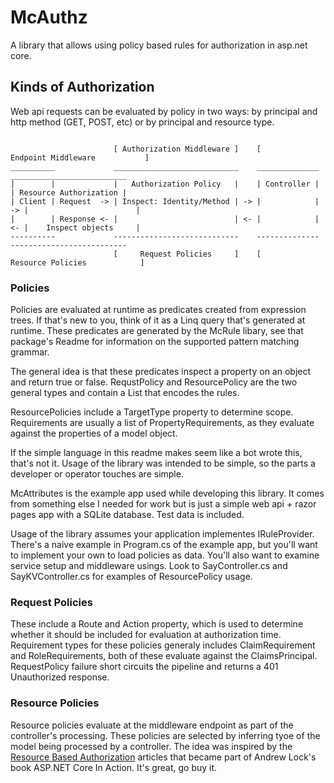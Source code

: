# McAuthz
A library that allows using policy based rules for authorization in asp.net core. 

## Kinds of Authorization
Web api requests can be evaluated by policy in two ways: by principal and http method (GET, POST, etc)
or by principal and resource type. 

```

                       [ Authorization Middleware ]    [            Endpoint Middleware           ]
__________             ____________________________    ______________    __________________________
|        |             |   Authorization Policy   |    | Controller |    | Resource Authorization |
| Client | Request  -> | Inspect: Identity/Method | -> |            | -> |                        |
|        | Response <- |                          | <- |            | <- |    Inspect objects     |
----------             ----------------------------    --------------    --------------------------
                       [     Request Policies     ]    [             Resource Policies            ]
```
### Policies
Policies are evaluated at runtime as predicates created from expression trees. If that's new to you,
think of it as a Linq query that's generated at runtime. These predicates are generated by the McRule
libary, see that package's Readme for information on the supported pattern matching grammar. 

The general idea is that these predicates inspect a property on an object and return true or false.
RequstPolicy and ResourcePolicy are the two general types and contain a List<Requirement> that encodes
the rules. 


ResourcePolicies include a TargetType property to determine scope. Requirements are usually
a list of PropertyRequirements, as they evaluate against the properties of a model object.

If the simple language in this readme makes seem like a bot wrote this, that's not it. Usage 
of the library was intended to be simple, so the parts a developer or operator touches are
simple.

McAttributes is the example app used while developing this library. It comes from something else
I needed for work but is just a simple web api + razor pages app with a SQLite database. Test data
is included.

Usage of the library assumes your application implementes IRuleProvider. There's a naive example
in Program.cs of the example app, but you'll want to implement your own to load policies as data.
You'll also want to examine service setup and middleware usings. Look to SayController.cs and
SayKVController.cs for examples of ResourcePolicy usage.

### Request Policies
These include a Route and Action property, which is used to determine whether
it should be included for evaluation at authorization time. Requirement types for these policies
generaly includes ClaimRequirement and RoleRequirements, both of these evaluate against the
ClaimsPrincipal. RequestPolicy failure short circuits the pipeline and returns a 401 Unauthorized response.

### Resource Policies
Resource policies evaluate at the middleware endpoint as part of the controller's processing. These policies are selected by inferring tyoe of the model being processed by a controller. The idea was inspired by the [Resource Based Authorization](https://andrewlock.net/resource-specific-authorisation-in-asp-net-core/) articles that became part of Andrew Lock's book ASP.NET Core In Action. It's great, go buy it.

